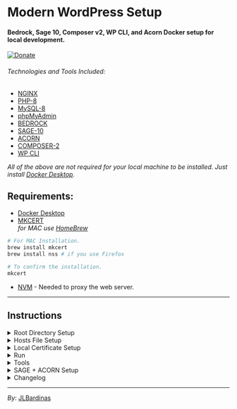 
# Modern WordPress Setup
#### Bedrock, Sage 10, Composer v2, WP CLI, and Acorn Docker setup for local development.

[![Donate](https://img.shields.io/badge/Donation-green?logo=paypal&label=Paypal)](https://www.paypal.me/johnlitob)

###### Technologies and Tools Included:
* [NGINX](https://www.nginx.com/)
* [PHP-8](https://www.php.net/)
* [MySQL-8](https://www.mysql.com/)
* [phpMyAdmin](https://www.phpmyadmin.net/)
* [BEDROCK](https://roots.io/bedrock/)
* [SAGE-10](https://roots.io/sage/)
* [ACORN](https://roots.io/acorn/)
* [COMPOSER-2](https://getcomposer.org/)
* [WP CLI](https://wp-cli.org/)

_All of the above are not required for your local machine to be installed. Just install [Docker Desktop](https://www.docker.com/products/docker-desktop/)._

## Requirements:
* [Docker Desktop](https://www.docker.com/products/docker-desktop/)
* [MKCERT](https://github.com/FiloSottile/mkcert) </br>
_for MAC use [HomeBrew](https://brew.sh/)_
```bash
# For MAC Installation.
brew install mkcert
brew install nss # if you use Firefox

# To confirm the installation.
mkcert
```

* [NVM](https://github.com/nvm-sh/nvm) - Needed to proxy the web server.

---

## Instructions

<details>
<summary>Root Directory Setup</summary>

+ If you have a [BedRock](https://roots.io/bedrock/) already running then replace the ```./bedrock``` folder inside the project.

#### 1. For Docker and the CLI script.

Copy `.env.example` in the project root to `.env` and edit your preferences.

Example:

```dotenv
IP=127.0.0.1
APP_NAME=myapp
DOMAIN="myapp.local"

DB_HOST=mysql
DB_NAME=template_db
DB_USER=admin
DB_USER_PASSWORD=secret
DB_ROOT_PASSWORD=secret
DB_TABLE_PREFIX=wp_

```

#### 2. WordPress Bedrock

Edit `./bedrock/.env.example` to your needs.

Example:

```dotenv
DB_NAME='template_db'
DB_USER='admin'
DB_PASSWORD='secret'

# Optionally, you can use a data source name (DSN)
# When using a DSN, you can remove the DB_NAME, DB_USER, DB_PASSWORD, and DB_HOST variables
# DATABASE_URL='mysql://database_user:database_password@database_host:database_port/database_name'

# Optional variables
DB_HOST='mysql'
# DB_PREFIX='wp_'

WP_ENV='development'
WP_HOME='{DOMAIN}'
WP_SITEURL="${WP_HOME}/wp"
WP_DEBUG_LOG=/path/to/debug.log

# Generate your keys here: https://roots.io/salts.html
AUTH_KEY='generateme'
SECURE_AUTH_KEY='generateme'
LOGGED_IN_KEY='generateme'
NONCE_KEY='generateme'
AUTH_SALT='generateme'
SECURE_AUTH_SALT='generateme'
LOGGED_IN_SALT='generateme'
NONCE_SALT='generateme'
```

</details>

<details>
<summary>Hosts File Setup</summary>

+ For __(Mac, Linux)__ use the ```nano``` text editor.
```bash
sudo nano /etc/hosts
# Edit the hosts file of your machine to serve local website.

# Enter computer password if prompted.

127.0.0.1 {DOMAIN} www.{DOMAIN}
# Replace the {DOMAIN} same with your own .env DOMAIN key.
# Add the above statement in the very bottom of the hosts file.
```

+
</details>

<details>
<summary>Local Certificate Setup</summary>

+ Create a __```certs```__ folder inside the ```./nginx``` folder then __```cd```__ into it to store the local site certificates.

```bash
mkcert
# Verify that the mkcert is available.
# Usage of mkcert:

#	$ mkcert -install
#	Install the local CA in the system trust store.

#	$ mkcert example.org
#	Generate "example.org.pem" and "example.org-key.pem".

#	$ mkcert example.com myapp.dev localhost 127.0.0.1 ::1
#	Generate "example.com+4.pem" and "example.com+4-key.pem".

#	$ mkcert "*.example.it"
#	Generate "_wildcard.example.it.pem" and "_wildcard.example.it-key.pem".

#	$ mkcert -uninstall
#	Uninstall the local CA (but do not delete it).


mkcert {DOMAIN}
# Replace the {DOMAIN} same with your own .env DOMAIN key.

# If the generation is successfull then 2 *.pem file will be present now.

````

+ Using the __./nginx/default-example.conf__ create a __```./nginx/default.conf```__ file and populate the necessary fields. Replace __```{DOMAIN}```__ to your own domain name.

</details>

<details>
 <summary>Run</summary>

```shell
docker-compose up
```

Docker Compose will now start all the services for you:

```shell
Starting myapp-mysql    ... done
Starting myapp-phpmyadmin    ... done
Starting myapp-php    ... done
Starting myapp-nginx    ... done
Starting myapp-wp-cli    ... done
Starting myapp-composer    ... done
```

🚀 Open [https://wordpress-docker.test/](https://wordpress-docker.test/) in your browser

## PhpMyAdmin

PhpMyAdmin comes installed as a service in docker-compose.

🚀 Open [http://127.0.0.1:8082/](http://127.0.0.1:8082/) in your browser

</details>

<details>
 <summary>Tools</summary>

### Usage Composer inside the container

```shell
docker-compose run --rm composer {command}
```

#### Use WP-CLI

```shell
docker-compose run --rm wp {command}
```

### Use Acorn
```shell
docker-compose run --rm wp acorn {command}
```

### Useful Docker Commands

Building again container from updated Docker Image.

```bash
docker-compose up --build
```

Stop

```shell
docker-compose stop
```

Down (stop and remove)

```shell
docker-compose down
```

Cleanup

```shell
docker-compose --rmi=local -v
```

Recreate

```shell
docker-compose up -d --force-recreate
```

Rebuild docker container when Dockerfile has changed

```shell
docker-compose up -d --force-recreate --build
```
</details>

<details>
<summary>SAGE + ACORN Setup</summary>

+ Inside the __```./bedrock```__ directory. Run the following command:
```bash
composer require roots/acorn
```

+ Install the __[SAGE-10](https://roots.io/sage/)__ theme using the following command:

```bash
docker-compose run --rm composer create-project roots/sage {template_name} --working-dir=web/app/themes/
```

+ Verify your __[ACORN](https://roots.io/acorn/)__ Installation by running the following command:

```bash
docker-compose run --rm wp acorn
```


</details>

<details>
<summary>Changelog</summary>

#### 2023-01-06
- Include and setup the phpmyadmin container linked to mysql container.

#### 2023-01-05
- Add a volume from nginx/logs (container) to ./nginx(host) directory.

</details>

----

_By:_ [JLBardinas](https://www.jlbardinas.com)
